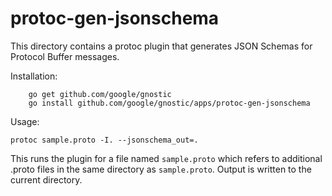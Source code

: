 # protoc-gen-jsonschema

This directory contains a protoc plugin that generates
JSON Schemas for Protocol Buffer messages.

Installation:

        go get github.com/google/gnostic
        go install github.com/google/gnostic/apps/protoc-gen-jsonschema
  
  
Usage:

	protoc sample.proto -I. --jsonschema_out=.

This runs the plugin for a file named `sample.proto` which 
refers to additional .proto files in the same directory as
`sample.proto`. Output is written to the current directory.

